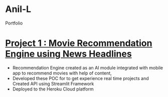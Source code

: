 # Anil-L
Portfolio

# [Project 1 : Movie Recommendation Engine using News Headlines](https://github.com/anillava1999/Movie-Recommendation-System.git)
* Recommendation Engine created as an AI module integrated with mobile app to recommend movies with help of content, 
* Developed these POC for to get experience real time projects and Created API using Streamlit Framework  
* Deployed to the Heroku Cloud platform
